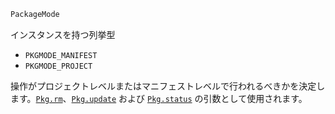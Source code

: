 ```julia
PackageMode
```

インスタンスを持つ列挙型

  * `PKGMODE_MANIFEST`
  * `PKGMODE_PROJECT`

操作がプロジェクトレベルまたはマニフェストレベルで行われるべきかを決定します。[`Pkg.rm`](@ref)、[`Pkg.update`](@ref) および [`Pkg.status`](@ref) の引数として使用されます。
